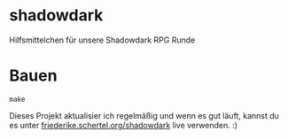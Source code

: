 # shadowdark
Hilfsmittelchen für unsere Shadowdark RPG Runde

# Bauen
```shell
make
```

Dieses Projekt aktualisier ich regelmäßig und wenn es gut läuft, kannst du es unter [friederike.schertel.org/shadowdark](friederike.schertel.org/shadowdark) live verwenden. :)
